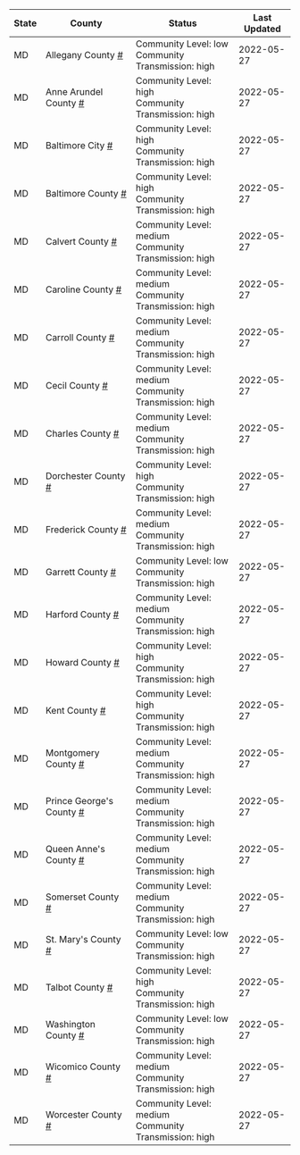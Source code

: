 State | County | Status | Last Updated
--- | --- | --- | --- 
MD | Allegany County <a href="#allegany_county">#</a> | <a name="allegany_county"></a>Community Level: low<br/>Community Transmission: high | 2022-05-27
MD | Anne Arundel County <a href="#anne_arundel_county">#</a> | <a name="anne_arundel_county"></a>Community Level: high<br/>Community Transmission: high | 2022-05-27
MD | Baltimore City <a href="#baltimore_city">#</a> | <a name="baltimore_city"></a>Community Level: high<br/>Community Transmission: high | 2022-05-27
MD | Baltimore County <a href="#baltimore_county">#</a> | <a name="baltimore_county"></a>Community Level: high<br/>Community Transmission: high | 2022-05-27
MD | Calvert County <a href="#calvert_county">#</a> | <a name="calvert_county"></a>Community Level: medium<br/>Community Transmission: high | 2022-05-27
MD | Caroline County <a href="#caroline_county">#</a> | <a name="caroline_county"></a>Community Level: medium<br/>Community Transmission: high | 2022-05-27
MD | Carroll County <a href="#carroll_county">#</a> | <a name="carroll_county"></a>Community Level: medium<br/>Community Transmission: high | 2022-05-27
MD | Cecil County <a href="#cecil_county">#</a> | <a name="cecil_county"></a>Community Level: medium<br/>Community Transmission: high | 2022-05-27
MD | Charles County <a href="#charles_county">#</a> | <a name="charles_county"></a>Community Level: medium<br/>Community Transmission: high | 2022-05-27
MD | Dorchester County <a href="#dorchester_county">#</a> | <a name="dorchester_county"></a>Community Level: high<br/>Community Transmission: high | 2022-05-27
MD | Frederick County <a href="#frederick_county">#</a> | <a name="frederick_county"></a>Community Level: medium<br/>Community Transmission: high | 2022-05-27
MD | Garrett County <a href="#garrett_county">#</a> | <a name="garrett_county"></a>Community Level: low<br/>Community Transmission: high | 2022-05-27
MD | Harford County <a href="#harford_county">#</a> | <a name="harford_county"></a>Community Level: medium<br/>Community Transmission: high | 2022-05-27
MD | Howard County <a href="#howard_county">#</a> | <a name="howard_county"></a>Community Level: high<br/>Community Transmission: high | 2022-05-27
MD | Kent County <a href="#kent_county">#</a> | <a name="kent_county"></a>Community Level: high<br/>Community Transmission: high | 2022-05-27
MD | Montgomery County <a href="#montgomery_county">#</a> | <a name="montgomery_county"></a>Community Level: medium<br/>Community Transmission: high | 2022-05-27
MD | Prince George's County <a href="#prince_george's_county">#</a> | <a name="prince_george's_county"></a>Community Level: medium<br/>Community Transmission: high | 2022-05-27
MD | Queen Anne's County <a href="#queen_anne's_county">#</a> | <a name="queen_anne's_county"></a>Community Level: medium<br/>Community Transmission: high | 2022-05-27
MD | Somerset County <a href="#somerset_county">#</a> | <a name="somerset_county"></a>Community Level: medium<br/>Community Transmission: high | 2022-05-27
MD | St. Mary's County <a href="#st._mary's_county">#</a> | <a name="st._mary's_county"></a>Community Level: low<br/>Community Transmission: high | 2022-05-27
MD | Talbot County <a href="#talbot_county">#</a> | <a name="talbot_county"></a>Community Level: high<br/>Community Transmission: high | 2022-05-27
MD | Washington County <a href="#washington_county">#</a> | <a name="washington_county"></a>Community Level: low<br/>Community Transmission: high | 2022-05-27
MD | Wicomico County <a href="#wicomico_county">#</a> | <a name="wicomico_county"></a>Community Level: medium<br/>Community Transmission: high | 2022-05-27
MD | Worcester County <a href="#worcester_county">#</a> | <a name="worcester_county"></a>Community Level: medium<br/>Community Transmission: high | 2022-05-27
